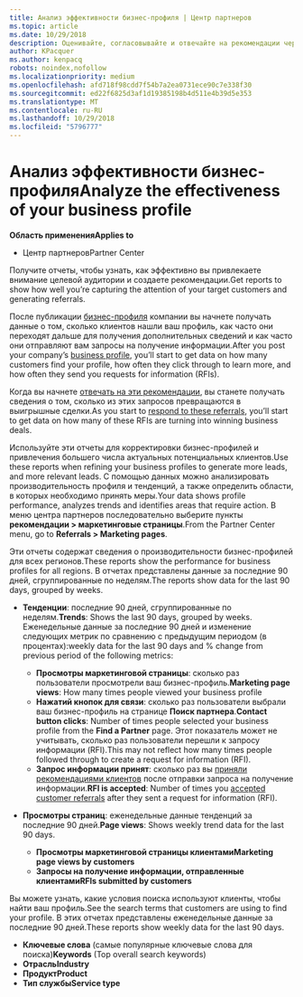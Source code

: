 ```yaml
---
title: Анализ эффективности бизнес-профиля | Центр партнеров
ms.topic: article
ms.date: 10/29/2018
description: Оценивайте, согласовывайте и отвечайте на рекомендации через Центр партнеров.
author: KPacquer
ms.author: kenpacq
robots: noindex,nofollow
ms.localizationpriority: medium
ms.openlocfilehash: afd718f98cdd7f54b7a2ea0731ece90c7e338f30
ms.sourcegitcommit: ed22f6825d3af1d19385198b4d511e4b39d5e353
ms.translationtype: MT
ms.contentlocale: ru-RU
ms.lasthandoff: 10/29/2018
ms.locfileid: "5796777"
---
```

# <a name="analyze-the-effectiveness-of-your-business-profile"></a><span data-ttu-id="6f01c-103">Анализ эффективности бизнес-профиля</span><span class="sxs-lookup"><span data-stu-id="6f01c-103">Analyze the effectiveness of your business profile</span></span>
<!-- 
https://go.microsoft.com/fwlink/?linkid=849120
-->

**<span data-ttu-id="6f01c-104">Область применения</span><span class="sxs-lookup"><span data-stu-id="6f01c-104">Applies to</span></span>**

-  <span data-ttu-id="6f01c-105">Центр партнеров</span><span class="sxs-lookup"><span data-stu-id="6f01c-105">Partner Center</span></span>

<span data-ttu-id="6f01c-106">Получите отчеты, чтобы узнать, как эффективно вы привлекаете внимание целевой аудитории и создаете рекомендации.</span><span class="sxs-lookup"><span data-stu-id="6f01c-106">Get reports to show how well you’re capturing the attention of your target customers and generating referrals.</span></span>

<span data-ttu-id="6f01c-107">После публикации [бизнес-профиля](create-a-marketing-profile.md) компании вы начнете получать данные о том, сколько клиентов нашли ваш профиль, как часто они переходят дальше для получения дополнительных сведений и как часто они отправляют вам запросы на получение информации.</span><span class="sxs-lookup"><span data-stu-id="6f01c-107">After you post your company’s [business profile](create-a-marketing-profile.md), you’ll start to get data on how many customers find your profile, how often they click through to learn more, and how often they send you requests for information (RFIs).</span></span> 

<span data-ttu-id="6f01c-108">Когда вы начнете [отвечать на эти рекомендации](responding-to-referrals.md), вы станете получать сведения о том, сколько из этих запросов превращаются в выигрышные сделки.</span><span class="sxs-lookup"><span data-stu-id="6f01c-108">As you start to [respond to these referrals](responding-to-referrals.md), you’ll start to get data on how many of these RFIs are turning into winning business deals.</span></span>

<span data-ttu-id="6f01c-109">Используйте эти отчеты для корректировки бизнес-профилей и привлечения большего числа актуальных потенциальных клиентов.</span><span class="sxs-lookup"><span data-stu-id="6f01c-109">Use these reports when refining your business profiles to generate more leads, and more relevant leads.</span></span> <span data-ttu-id="6f01c-110">С помощью данных можно анализировать производительность профиля и тенденций, а также определить области, в которых необходимо принять меры.</span><span class="sxs-lookup"><span data-stu-id="6f01c-110">Your data shows profile performance, analyzes trends and identifies areas that require action.</span></span> <span data-ttu-id="6f01c-111">В меню центра партнеров последовательно выберите пункты **рекомендации > маркетинговые страницы**.</span><span class="sxs-lookup"><span data-stu-id="6f01c-111">From the Partner Center menu, go to **Referrals > Marketing pages**.</span></span>

<span data-ttu-id="6f01c-112">Эти отчеты содержат сведения о производительности бизнес-профилей для всех регионов.</span><span class="sxs-lookup"><span data-stu-id="6f01c-112">These reports show the performance for business profiles for all regions.</span></span> <span data-ttu-id="6f01c-113">В отчетах представлены данные за последние 90 дней, сгруппированные по неделям.</span><span class="sxs-lookup"><span data-stu-id="6f01c-113">The reports show data for the last 90 days, grouped by weeks.</span></span>

*  <span data-ttu-id="6f01c-114">**Тенденции**: последние 90 дней, сгруппированные по неделям.</span><span class="sxs-lookup"><span data-stu-id="6f01c-114">**Trends**: Shows the last 90 days, grouped by weeks.</span></span> <span data-ttu-id="6f01c-115">Еженедельные данные за последние 90 дней и изменение следующих метрик по сравнению с предыдущим периодом (в процентах):</span><span class="sxs-lookup"><span data-stu-id="6f01c-115">weekly data for the last 90 days and % change from previous period of the following metrics:</span></span>

   * <span data-ttu-id="6f01c-116">**Просмотры маркетинговой страницы**: сколько раз пользователи просмотрели ваш бизнес-профиль.</span><span class="sxs-lookup"><span data-stu-id="6f01c-116">**Marketing page views**: How many times people viewed your business profile</span></span>
   * <span data-ttu-id="6f01c-117">**Нажатий кнопок для связи**: сколько раз пользователи выбрали ваш бизнес-профиль на странице **Поиск партнера**.</span><span class="sxs-lookup"><span data-stu-id="6f01c-117">**Contact button clicks**: Number of times people selected your business profile from the **Find a Partner** page.</span></span> <span data-ttu-id="6f01c-118">Этот показатель может не учитывать, сколько раз пользователи перешли к запросу информации (RFI).</span><span class="sxs-lookup"><span data-stu-id="6f01c-118">This may not reflect how many times people followed through to create a request for information (RFI).</span></span>
   * <span data-ttu-id="6f01c-119">**Запрос информации принят**: сколько раз вы [приняли рекомендациями клиентов](responding-to-referrals.md) после отправки запроса на получение информации.</span><span class="sxs-lookup"><span data-stu-id="6f01c-119">**RFI is accepted**: Number of times you [accepted customer referrals](responding-to-referrals.md) after they sent a request for information (RFI).</span></span>


*  <span data-ttu-id="6f01c-120">**Просмотры страниц**: еженедельные данные тенденций за последние 90 дней.</span><span class="sxs-lookup"><span data-stu-id="6f01c-120">**Page views**: Shows weekly trend data for the last 90 days.</span></span>
   *  **<span data-ttu-id="6f01c-121">Просмотры маркетинговой страницы клиентами</span><span class="sxs-lookup"><span data-stu-id="6f01c-121">Marketing page views by customers</span></span>**
   *  **<span data-ttu-id="6f01c-122">Запросы на получение информации, отправленные клиентами</span><span class="sxs-lookup"><span data-stu-id="6f01c-122">RFIs submitted by customers</span></span>**

<span data-ttu-id="6f01c-123">Вы можете узнать, какие условия поиска используют клиенты, чтобы найти ваш профиль.</span><span class="sxs-lookup"><span data-stu-id="6f01c-123">See the search terms that customers are using to find your profile.</span></span> <span data-ttu-id="6f01c-124">В этих отчетах представлены еженедельные данные за последние 90 дней.</span><span class="sxs-lookup"><span data-stu-id="6f01c-124">These reports show weekly data for the last 90 days.</span></span>

*  <span data-ttu-id="6f01c-125">**Ключевые слова** (самые популярные ключевые слова для поиска)</span><span class="sxs-lookup"><span data-stu-id="6f01c-125">**Keywords** (Top overall search keywords)</span></span> 
*  **<span data-ttu-id="6f01c-126">Отрасль</span><span class="sxs-lookup"><span data-stu-id="6f01c-126">Industry</span></span>**
*  **<span data-ttu-id="6f01c-127">Продукт</span><span class="sxs-lookup"><span data-stu-id="6f01c-127">Product</span></span>**
*  **<span data-ttu-id="6f01c-128">Тип службы</span><span class="sxs-lookup"><span data-stu-id="6f01c-128">Service type</span></span>**

